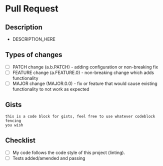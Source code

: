 # Pull Request

## Description
<!-- Describe your changes in detail -->
<!-- Cite ALL GitHub issues -->
- DESCRIPTION_HERE

## Types of changes
<!--- Put an `x` in **ONE** the boxes. -->
<!--- To fill in a selection, place an `x` in the box like so: [x] -->
<!--- Questions? Don't hesitate to ask. We're here to help! -->
- [ ] PATCH change (a.b.PATCH) - adding configuration or non-breaking fix
- [ ] FEATURE change (a.FEATURE.0) - non-breaking change which adds
  functionality
- [ ] MAJOR change (MAJOR.0.0) - fix or feature that would cause existing
  functionality to not work as expected

## Gists
<!--- Please include any gists in code blocks here -->
```text
this is a code block for gists, feel free to use whatever codeblock fencing
you wish
```

## Checklist
<!--- Put an `x` in all the boxes that apply. -->
<!--- Questions? Don't hesitate to ask. We're here to help! -->
- [ ] My code follows the code style of this project (linting).
- [ ] Tests added/amended and passing
